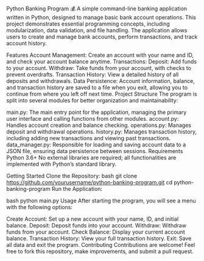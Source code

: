 Python Banking Program 💰
A simple command-line banking application written in Python, designed to manage basic bank account operations. This project demonstrates essential programming concepts, including modularization, data validation, and file handling. The application allows users to create and manage bank accounts, perform transactions, and track account history.

Features
Account Management: Create an account with your name and ID, and check your account balance anytime.
Transactions:
Deposit: Add funds to your account.
Withdraw: Take funds from your account, with checks to prevent overdrafts.
Transaction History: View a detailed history of all deposits and withdrawals.
Data Persistence: Account information, balance, and transaction history are saved to a file when you exit, allowing you to continue from where you left off next time.
Project Structure
The program is split into several modules for better organization and maintainability:

main.py: The main entry point for the application, managing the primary user interface and calling functions from other modules.
account.py: Handles account creation and balance checking.
operations.py: Manages deposit and withdrawal operations.
history.py: Manages transaction history, including adding new transactions and viewing past transactions.
data_manager.py: Responsible for loading and saving account data to a JSON file, ensuring data persistence between sessions.
Requirements
Python 3.6+
No external libraries are required; all functionalities are implemented with Python’s standard library.

Getting Started
Clone the Repository:
bash
git clone https://github.com/yourusername/python-banking-program.git
cd python-banking-program
Run the Application:

bash
python main.py
Usage
After starting the program, you will see a menu with the following options:

Create Account: Set up a new account with your name, ID, and initial balance.
Deposit: Deposit funds into your account.
Withdraw: Withdraw funds from your account.
Check Balance: Display your current account balance.
Transaction History: View your full transaction history.
Exit: Save all data and exit the program.
Contributing
Contributions are welcome! Feel free to fork this repository, make improvements, and submit a pull request.
